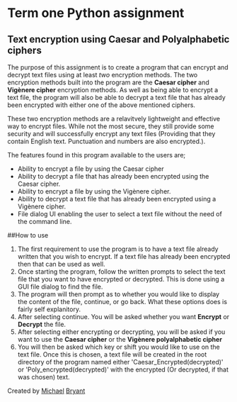 # Term one Python assignment
## Text encryption using Caesar and Polyalphabetic ciphers

The purpose of this assignment is to create a program that can encrypt and decrypt text files using at least *two* encryption methods. The two encryption methods built into the program are the **Caesar cipher** and **Vigènere cipher** encryption methods. As well as being able to encrypt a text file, the program will also be able to decrypt a text file that has already been encrypted with either one of the above mentioned ciphers. 

These two encryption methods are a relavitvely lightweight and effective way to encrypt files. While not the most secure, they still provide some security and will successfully encrypt any text files (Providing that they contain English text. Punctuation and numbers are also encrypted.).

The features found in this program available to the users are; 
- Ability to encrypt a file by using the Caesar cipher
- Ability to decrypt a file that has already been encrypted using the Caesar cipher. 
- Ability to encrypt a file by using the Vigènere cipher. 
- Ability to decrypt a text file that has already been encrypted using a Vigènere cipher. 
- File dialog UI enabling the user to select a text file without the need of the command line. 

##How to use
1. The first requirement to use the program is to have a text file already written that you wish to encrypt. If a text file has already been encrypted then that can be used as well.
2. Once starting the program, follow the written prompts to select the text file that you want to have encrypted or decrypted. This is done using a GUI file dialog to find the file.
3. The program will then prompt as to whether you would like to display the content of the file, continue, or go back. What these options does is fairly self explanitory. 
4. After selecting continue. You will be asked whether you want **Encrypt** or **Decrypt** the file. 
5. After selecting either encrypting or decrypting, you will be asked if you want to use the **Caesar cipher** or the **Vigènere polyalphabetic cipher**
6. You will then be asked which key or shift you would like to use on the text file. Once this is chosen, a text file will be created in the root directory of the program named either 'Caesar_Encrypted(decrypted)' or 'Poly_encrypted(decrypted)' with the encrypted (Or decrypted, if that was chosen) text. 


Created by [Michael](https://twitter.com/The_Japies) [ Bryant](https://github.com/MichaelJapiesBryant)